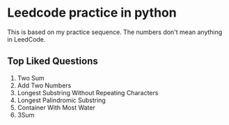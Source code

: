 # Leedcode practice in python
This is based on my practice sequence. 
The numbers don't mean anything in LeedCode. 
## Top Liked Questions
 001. Two Sum
 002. Add Two Numbers
 003. Longest Substring Without Repeating Characters
 004. Longest Palindromic Substring
 005. Container With Most Water
 006. 3Sum
